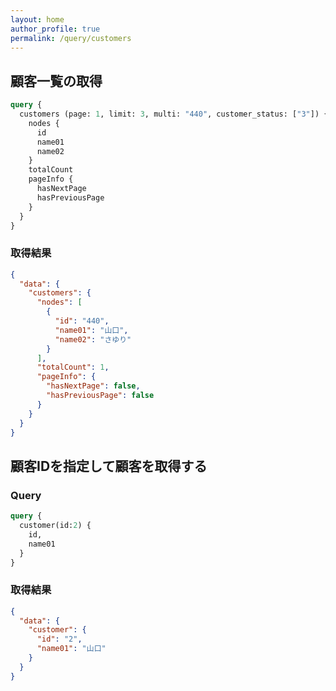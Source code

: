 ```yaml
---
layout: home
author_profile: true
permalink: /query/customers
---
```

## 顧客一覧の取得

```graphql
query {
  customers (page: 1, limit: 3, multi: "440", customer_status: ["3"]) {
    nodes {
      id
      name01
      name02
    }
    totalCount
    pageInfo {
      hasNextPage
      hasPreviousPage
    }
  }
}
```

### 取得結果

```json
{
  "data": {
    "customers": {
      "nodes": [
        {
          "id": "440",
          "name01": "山口",
          "name02": "さゆり"
        }
      ],
      "totalCount": 1,
      "pageInfo": {
        "hasNextPage": false,
        "hasPreviousPage": false
      }
    }
  }
}
```

## 顧客IDを指定して顧客を取得する

### Query

``` graphql
query {
  customer(id:2) {
    id,
    name01
  }
}
```

### 取得結果

```json
{
  "data": {
    "customer": {
      "id": "2",
      "name01": "山口"
    }
  }
}

```
